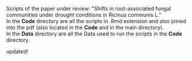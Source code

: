 Scripts of the paper under review: "Shifts in root-associated fungal communities under drought conditions in Ricinus communis L."
\
In the **Code** directory are all the scripts in .Rmd extension and also joined into the pdf (also located in the **Code** and in the main directory).
\
In the **Data** directory are all the Data used to run the scripts in the **Code** directory.


updated!